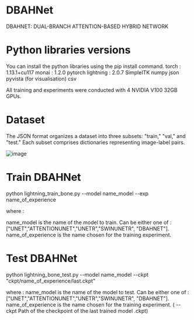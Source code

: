 # DBAHNet
DBAHNET: DUAL-BRANCH ATTENTION-BASED HYBRID NETWORK


# Python libraries versions
You can install the python libraries using the pip install command.
torch : 1.13.1+cu117
monai : 1.2.0
pytorch lightning : 2.0.7
SimpleITK
numpy
json
pyvista (for visualisation)
csv

All training and experiments were conducted with 4 NVIDIA V100 32GB GPUs.

# Dataset
The JSON format organizes a dataset into three subsets: "train," "val," and "test." Each subset comprises dictionaries representing image-label pairs.

![image](https://github.com/bigfahma/DBAHNet/assets/85291758/9b0cb065-8fb4-478e-a0dc-6240bdf98f6b)

# Train DBAHNet 
python lightning_train_bone.py --model  name_model --exp name_of_experience 

where :

name_model is the name of the model to train. Can be either one of : ["UNET","ATTENTIONUNET","UNETR","SWINUNETR", "DBAHNET"].
name_of_experience is the name chosen for the training experiment.

# Test DBAHNet

python lightning_bone_test.py --model name_model --ckpt "ckpt/name_of_experience/last.ckpt"

where :
name_model is the name of the model to test. Can be either one of : ["UNET","ATTENTIONUNET","UNETR","SWINUNETR", "DBAHNET"].
name_of_experience is the name chosen for the training experiment. ( -- ckpt Path of the checkpoint of the last trained model .ckpt)

